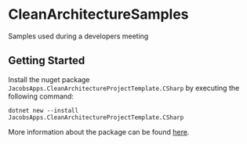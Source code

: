 # CleanArchitectureSamples

Samples used during a developers meeting

## Getting Started

Install the nuget package ```JacobsApps.CleanArchitectureProjectTemplate.CSharp``` by executing the following command:

```
dotnet new --install JacobsApps.CleanArchitectureProjectTemplate.CSharp
```

More information about the package can be found [here]().
